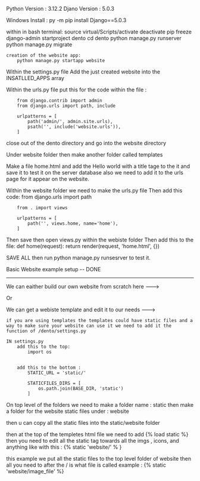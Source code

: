 Python Version : 3.12.2
Djano Version  : 5.0.3


Windows Install :
py -m pip install Django==5.0.3

within in bash terminal:
    source virtual/Scripts/activate
    deactivate
    pip freeze
    django-admin startproject dento
    cd dento
    python manage.py runserver
    python manage.py migrate

    creation of the website app:
        python manage.py startapp website

Within the settings.py file
    Add the just created website into the INSATLLED_APPS array

Within the urls.py file
    put this for the code within the file :
        
        from django.contrib import admin
        from django.urls import path, include

        urlpatterns = [
            path('admin/', admin.site.urls),
            psath('', include('website.urls')),
        ]

close out of the dento directory and go into the website directory 

Under website folder then make another folder called templates

Make a file home.html 
    and add the Hello world with a title tage to the it and save it to test it on the server database
    also we need to add it to the urls page for it appear on the website.

Within the website folder we need to make the urls.py file 
    Then add this code: 
        from django.urls import path

        from . import views

        urlpatterns = [
            path('', views.home, name='home'),
        ]

Then save then open views.py within the webiste folder
    Then add this to the file: 
        def home(request):
            return render(request, 'home.html', {})

SAVE ALL then run python manage.py runsesrver to test it.

Basic Website example setup -- DONE

----------------------------------------------------------------------------------------------------------------
 
We can eaither build our own website from scratch here --->

Or

We can get a webiste template and edit it to our needs --->

    if you are using templates the templates could have static files and a way to make sure your website can use it we need to add it the function of /dento/settings.py

    IN settings.py
        add this to the top: 
            import os
        
        
        add this to the bottom :
            STATIC_URL = 'static/'

            STATICFILES_DIRS = [
                os.path.join(BASE_DIR, 'static')
            ]

On top level of the folders we need to make a folder name : static
then make a folder for the website static files under : website


then u can copy all the static files into the static/website folder

then at the top of the templetes html file we need to add {% load static %} 
then you need to edit all the static tag towards all the imgs , icons, and anything like with this : 
{% static 'website/' % }

this example we put all the static files to the top level folder of website then all you need to after the / is what file is called example : {% static 'website/image_file' %}